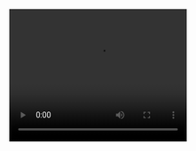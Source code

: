 <video width="320" height="240" controls>
  <source src="[your-video.mp4](https://github.com/CTL-2023/soft-solid-model-materialgirls/blob/main/Demo_videos/demo_3.mp4)https://github.com/CTL-2023/soft-solid-model-materialgirls/blob/main/Demo_videos/demo_3.mp4" type="video/mp4">
  Your browser does not support the video tag.
</video>

